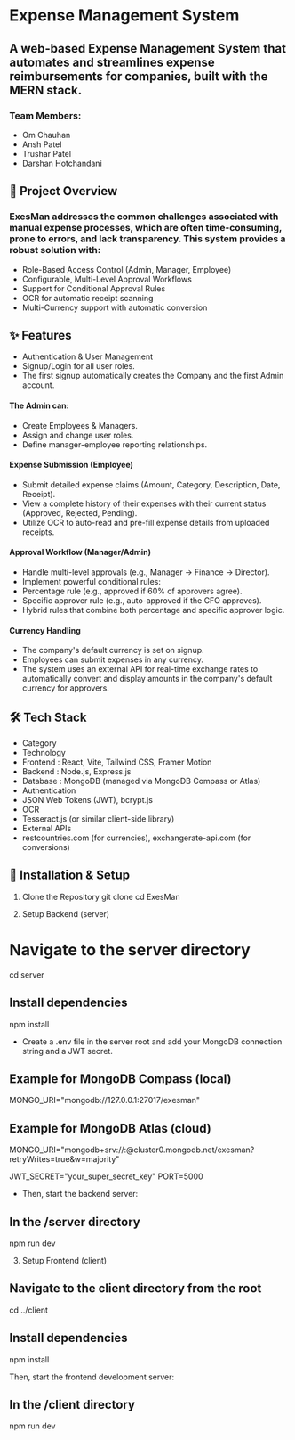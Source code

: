 # Expense Management System
## A web-based Expense Management System that automates and streamlines expense reimbursements for companies, built with the MERN stack.

### Team Members:

- Om Chauhan
- Ansh Patel
- Trushar Patel
- Darshan Hotchandani

## 📖 Project Overview
### ExesMan addresses the common challenges associated with manual expense processes, which are often time-consuming, prone to errors, and lack transparency. This system provides a robust solution with:

- Role-Based Access Control (Admin, Manager, Employee)
- Configurable, Multi-Level Approval Workflows
- Support for Conditional Approval Rules
- OCR for automatic receipt scanning
- Multi-Currency support with automatic conversion

## ✨ Features

- Authentication & User Management
- Signup/Login for all user roles.
- The first signup automatically creates the Company and the first Admin account.

#### The Admin can:

- Create Employees & Managers.
- Assign and change user roles.
- Define manager-employee reporting relationships.

#### Expense Submission (Employee)

- Submit detailed expense claims (Amount, Category, Description, Date, Receipt).
- View a complete history of their expenses with their current status (Approved, Rejected, Pending).
- Utilize OCR to auto-read and pre-fill expense details from uploaded receipts.

#### Approval Workflow (Manager/Admin)

- Handle multi-level approvals (e.g., Manager → Finance → Director).
- Implement powerful conditional rules:
- Percentage rule (e.g., approved if 60% of approvers agree).
- Specific approver rule (e.g., auto-approved if the CFO approves).
- Hybrid rules that combine both percentage and specific approver logic.

#### Currency Handling

- The company's default currency is set on signup.
- Employees can submit expenses in any currency.
- The system uses an external API for real-time exchange rates to automatically convert and display amounts in the company's default currency for approvers.

## 🛠️ Tech Stack

- Category
- Technology
- Frontend : React, Vite, Tailwind CSS, Framer Motion
- Backend : Node.js, Express.js
- Database : MongoDB (managed via MongoDB Compass or Atlas)
- Authentication
- JSON Web Tokens (JWT), bcrypt.js
- OCR
- Tesseract.js (or similar client-side library)
- External APIs
- restcountries.com (for currencies), exchangerate-api.com (for conversions)

## 🚀 Installation & Setup
1. Clone the Repository
git clone <your-repo-url>
cd ExesMan

2. Setup Backend (server)
# Navigate to the server directory
cd server

## Install dependencies
npm install

- Create a .env file in the server root and add your MongoDB connection string and a JWT secret.

## Example for MongoDB Compass (local)
MONGO_URI="mongodb://127.0.0.1:27017/exesman"

## Example for MongoDB Atlas (cloud)
MONGO_URI="mongodb+srv://<username>:<password>@cluster0.mongodb.net/exesman?retryWrites=true&w=majority"

JWT_SECRET="your_super_secret_key"
PORT=5000

- Then, start the backend server:

## In the /server directory
npm run dev

3. Setup Frontend (client)
## Navigate to the client directory from the root
cd ../client

## Install dependencies
npm install

Then, start the frontend development server:

## In the /client directory
npm run dev
